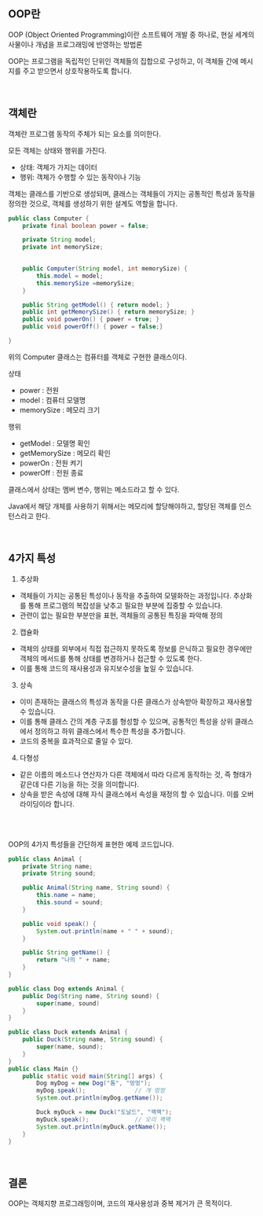 ## OOP란
OOP (Object Oriented Programming)이란 소프트웨어 개발 중 하나로, 현실 세계의 사물이나 개념을 프로그래밍에 반영하는 방법론

OOP는 프로그램을 독립적인 단위인 객체들의 집합으로 구성하고, 이 객체들 간에 메시지를 주고 받으면서 상호작용하도록 합니다.

<br>

## 객체란 
객체란 프로그램 동작의 주체가 되는 요소를 의미한다.

모든 객체는 상태와 행위를 가진다. 
- 상태: 객체가 가지는 데이터
- 행위: 객체가 수행할 수 있는 동작이나 기능

객체는 클래스를 기반으로 생성되며, 클래스는 객체들이 가지는 공통적인 특성과 동작을 정의한 것으로, 객체를 생성하기 위한 설계도 역할을 합니다.

``` java
public class Computer {
    private final boolean power = false;

    private String model;
    private int memorySize;
    

    public Computer(String model, int memorySize) {
        this.model = model;
        this.memorySize =memorySize;
    }

    public String getModel() { return model; }
    public int getMemorySize() { return memorySize; }
    public void powerOn() { power = true; }
    public void powerOff() { power = false;}

}
```

위의 Computer 클래스는 컴퓨터를 객체로 구현한 클래스이다.

상태
- power : 전원
- model : 컴퓨터 모델명
- memorySize : 메모리 크기

행위
- getModel : 모델명 확인
- getMemorySize : 메모리 확인
- powerOn : 전원 켜기
- powerOff : 전원 종료

클래스에서 상태는 멤버 변수, 행위는 메소드라고 할 수 있다.

Java에서 해당 개체를 사용하기 위해서는 메모리에 할당해야하고, 할당된 객체를 인스턴스라고 한다.

<br>

## 4가지 특성
1. 추상화
- 객체들이 가지는 공통된 특성이나 동작을 추출하여 모델화하는 과정입니다. 추상화를 통해 프로그램의 복잡성을 낮추고 필요한 부분에 집중할 수 있습니다.
- 관련이 없는 필요한 부분만을 표현, 객체들의 공통된 특징을 파악해 정의

2. 캡슐화
- 객체의 상태를 외부에서 직접 접근하지 못하도록 정보를 은닉하고 필요한 경우에만 객체의 메서드를 통해 상태를 변경하거나 접근할 수 있도록 한다.
- 이를 통해 코드의 재사용성과 유지보수성을 높일 수 있습니다.

3. 상속
- 이미 존재하는 클래스의 특성과 동작을 다른 클래스가 상속받아 확장하고 재사용할 수 있습니다. 
- 이를 통해 클래스 간의 계층 구조를 형성할 수 있으며, 공통적인 특성을 상위 클래스에서 정의하고 하위 클래스에서 특수한 특성을 추가합니다.
- 코드의 중복을 효과적으로 줄일 수 있다.

4. 다형성
- 같은 이름의 메소드나 연산자가 다른 객체에서 따라 다르게 동작하는 것, 즉 형태가 같은데 다른 기능을 하는 것을 의미합니다. 
- 상속을 받은 속성에 대해 자식 클래스에서 속성을 재정의 할 수 있습니다. 이를 오버라이딩이라 합니다.

<br>
<br>

OOP의 4가지 특성들을 간단하게 표현한 예제 코드입니다.

``` java
public class Animal {
    private String name;
    private String sound;

    public Animal(String name, String sound) {
        this.name = name;
        this.sound = sound;
    }

    public void speak() {
        System.out.println(name + " " + sound);
    }

    public String getName() {
        return "나의 " + name;
    }
}

public class Dog extends Animal {
    public Dog(String name, String sound) {
        super(name, sound)
    }
}

public class Duck extends Animal {
    public Duck(String name, String sound) {
        super(name, sound);
    }
}
public class Main {}
    public static void main(String[] args) {
        Dog myDog = new Dog("톰", "멍멍");
        myDog.speak();              // 개 멍멍
        System.out.println(myDog.getName());

        Duck myDuck = new Duck("도날드", "꽥꽥");
        myDuck.speak();             // 오리 꽥꽥
        System.out.println(myDuck.getName());
    }
}
```


<br>

## 결론
OOP는 객체지향 프로그래밍이며, 코드의 재사용성과 중복 제거가 큰 목적이다.